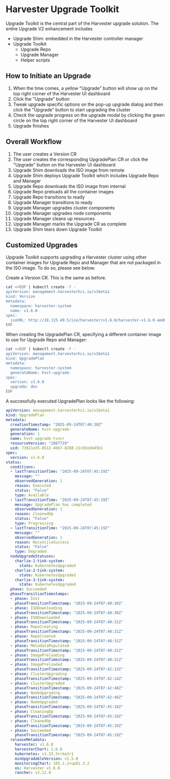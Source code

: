 # Harvester Upgrade Toolkit

Upgrade Toolkit is the central part of the Harvester upgrade solution. The entire Upgrade V2 enhancement includes

- Upgrade Shim: embedded in the Harvester controller manager
- Upgrade Toolkit
  - Upgrade Repo
  - Upgrade Manager
  - Helper scripts

## How to Initiate an Upgrade

1. When the time comes, a yellow "Upgrade" button will show up on the top right corner of the Harvester UI dashboard
1. Click the "Upgrade" button
1. Tweak upgrade specific options on the pop-up upgrade dialog and then click the "Upgrade" button to start upgrading the cluster
1. Check the upgrade progress on the upgrade modal by clicking the green circle on the top right corner of the Harvester UI dashboard
1. Upgrade finishes

## Overall Workflow

1. The user creates a Version CR
1. The user creates the corresponding UpgradePlan CR or click the "Upgrade" button on the Harvester UI dashboard
1. Upgrade Shim downloads the ISO image from remote
1. Upgrade Shim deploys Upgrade Toolkit which includes Upgrade Repo and Manager
1. Upgrade Repo downloads the ISO image from internal
1. Upgrade Repo preloads all the container images
1. Upgrade Repo transitions to ready
1. Upgrade Manager transitions to ready
1. Upgrade Manager upgrades cluster components
1. Upgrade Manager upgrades node components
1. Upgrade Manager cleans up resources
1. Upgrade Manager marks the Upgrade CR as complete
1. Upgrade Shim tears down Upgrade Toolkit

## Customized Upgrades

Upgrade Toolkit supports upgrading a Harvester cluster using other container images for Upgrade Repo and Manager that are not packaged in the ISO image. To do so, please see below.

Create a Version CR. This is the same as before.

```bash
cat <<EOF | kubectl create -f -
apiVersion: management.harvesterhci.io/v1beta1
kind: Version
metadata:
  namespace: harvester-system
  name: v1.6.0
spec:
  isoURL: http://10.115.49.5/iso/harvester/v1.6.0/harvester-v1.6.0-amd64.iso
EOF
```

When creating the UpgradePlan CR, specifying a different container image to use for Upgrade Repo and Manager:

```bash
cat <<EOF | kubectl create -f -
apiVersion: management.harvesterhci.io/v1beta1
kind: UpgradePlan
metadata:
  namespace: harvester-system
  generateName: hvst-upgrade-
spec:
  version: v1.6.0
  upgrade: dev
EOF
```

A successfully executed UpgradePlan looks like the following:

```yaml
apiVersion: management.harvesterhci.io/v1beta1
kind: UpgradePlan
metadata:
  creationTimestamp: "2025-09-24T07:40:30Z"
  generateName: hvst-upgrade-
  generation: 1
  name: hvst-upgrade-tvncr
  resourceVersion: "2887729"
  uid: 73821e35-8512-46b7-8288-21c02ed445b1
spec:
  version: v1.6.0
status:
  conditions:
  - lastTransitionTime: "2025-09-24T07:45:19Z"
    message: ""
    observedGeneration: 1
    reason: Executed
    status: "False"
    type: Available
  - lastTransitionTime: "2025-09-24T07:45:19Z"
    message: UpgradePlan has completed
    observedGeneration: 1
    reason: CleanedUp
    status: "False"
    type: Progressing
  - lastTransitionTime: "2025-09-24T07:45:19Z"
    message: ""
    observedGeneration: 1
    reason: ReconcileSuccess
    status: "False"
    type: Degraded
  nodeUpgradeStatuses:
    charlie-1-tink-system:
      state: KubernetesUpgraded
    charlie-2-tink-system:
      state: KubernetesUpgraded
    charlie-3-tink-system:
      state: KubernetesUpgraded
  phase: Succeeded
  phaseTransitionTimestamps:
  - phase: Init
    phaseTransitionTimestamp: "2025-09-24T07:40:30Z"
  - phase: ISODownloading
    phaseTransitionTimestamp: "2025-09-24T07:40:30Z"
  - phase: ISODownloaded
    phaseTransitionTimestamp: "2025-09-24T07:40:31Z"
  - phase: RepoCreating
    phaseTransitionTimestamp: "2025-09-24T07:40:31Z"
  - phase: RepoCreated
    phaseTransitionTimestamp: "2025-09-24T07:40:31Z"
  - phase: MetadataPopulated
    phaseTransitionTimestamp: "2025-09-24T07:40:31Z"
  - phase: ImagePreloading
    phaseTransitionTimestamp: "2025-09-24T07:40:31Z"
  - phase: ImagePreloaded
    phaseTransitionTimestamp: "2025-09-24T07:42:13Z"
  - phase: ClusterUpgrading
    phaseTransitionTimestamp: "2025-09-24T07:42:14Z"
  - phase: ClusterUpgraded
    phaseTransitionTimestamp: "2025-09-24T07:42:48Z"
  - phase: NodeUpgrading
    phaseTransitionTimestamp: "2025-09-24T07:42:48Z"
  - phase: NodeUpgraded
    phaseTransitionTimestamp: "2025-09-24T07:45:18Z"
  - phase: CleaningUp
    phaseTransitionTimestamp: "2025-09-24T07:45:19Z"
  - phase: CleanedUp
    phaseTransitionTimestamp: "2025-09-24T07:45:19Z"
  - phase: Succeeded
    phaseTransitionTimestamp: "2025-09-24T07:45:19Z"
  releaseMetadata:
    harvester: v1.6.0
    harvesterChart: 1.6.0
    kubernetes: v1.33.3+rke2r1
    minUpgradableVersion: v1.5.0
    monitoringChart: 105.1.2+up61.3.2
    os: Harvester v1.6.0
    rancher: v2.12.0
```
